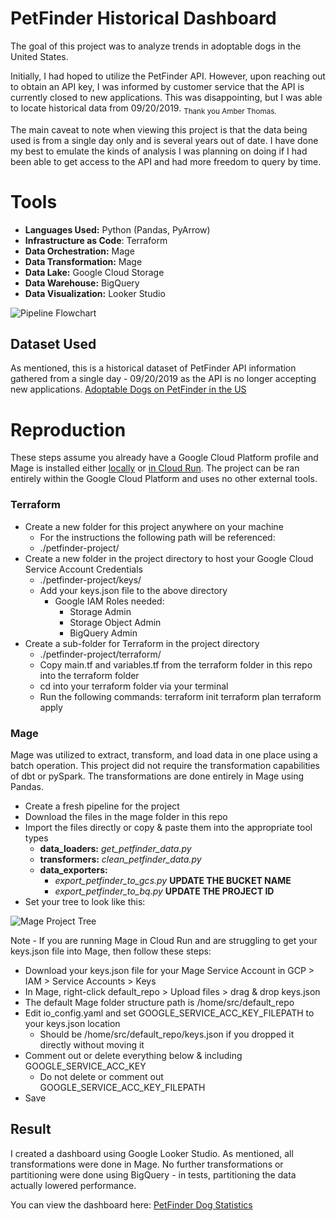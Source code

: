 # PetFinder Historical Dashboard

The goal of this project was to analyze trends in adoptable dogs in the United States.

Initially, I had hoped to utilize the PetFinder API. However, upon reaching out to obtain an API key, I was informed by customer service that the API is currently closed to new applications. This was disappointing, but  I was able to locate historical data from 09/20/2019. <sub>Thank you Amber Thomas.</sub>

The main caveat to note when viewing this project is that the data being used is from a single day only and is several years out of date. I have done my best to emulate the kinds of analysis I was planning on doing if I had been able to get access to the API and had more freedom to query by time.


# Tools

 - **Languages Used:** Python (Pandas, PyArrow)
 -  **Infrastructure as Code**: Terraform
 - **Data Orchestration:** Mage
 - **Data Transformation:** Mage
 - **Data Lake:** Google Cloud Storage
 - **Data Warehouse:** BigQuery
 - **Data Visualization:** Looker Studio

![Pipeline Flowchart](https://github.com/itssnowing/dog-adoption-simple-data-analysis/blob/main/images/pipeline-flowchart.png?raw=true)

## Dataset Used

As mentioned, this is a historical dataset of PetFinder API information gathered from a single day - 09/20/2019 as the API is no longer accepting new applications.
[Adoptable Dogs on PetFinder in the US](https://data.world/the-pudding/adoptable-dogs-on-petfinder-in-the-us)

# Reproduction

These steps assume you already have a Google Cloud Platform profile and Mage is installed either [locally](https://docs.mage.ai/getting-started/setup) or [in Cloud Run](https://docs.mage.ai/production/deploying-to-cloud/gcp/setup). The project can be ran entirely within the Google Cloud Platform and uses no other external tools.

### Terraform

 - Create a new folder for this project anywhere on your machine
	 - For the instructions the following path will be referenced:
	 - ./petfinder-project/
 - Create a new folder in the project directory to host your Google Cloud Service Account Credentials
	 - ./petfinder-project/keys/
	 - Add your keys.json file to the above directory
		 - Google IAM Roles needed:
			 - Storage Admin
			 - Storage Object Admin
			 - BigQuery Admin
- Create a sub-folder for Terraform in the project directory
	- ./petfinder-project/terraform/
	- Copy main.tf and variables.tf from the terraform folder in this repo into the terraform folder
	- cd into your terraform folder via your terminal
	- Run the following commands:
    terraform init
    terraform plan
    terraform apply

### Mage
Mage was utilized to extract, transform, and load data in one place using a batch operation. This project did not require the transformation capabilities of dbt or pySpark. The transformations are done entirely in Mage using Pandas.
 - Create a fresh pipeline for the project
 - Download the files in the mage folder in this repo
 - Import the files directly or copy & paste them into the appropriate tool types
	 - **data_loaders:** *get_petfinder_data.py*
	 - **transformers:** *clean_petfinder_data.py*
	 - **data_exporters:**
		 - *export_petfinder_to_gcs.py* **UPDATE THE BUCKET NAME**
		 - *export_petfinder_to_bq.py* **UPDATE THE PROJECT ID**
 - Set your tree to look like this:

![Mage Project Tree](https://github.com/itssnowing/dog-adoption-simple-data-analysis/blob/main/images/mage-tree.PNG?raw=true)

Note - If you are running Mage in Cloud Run and are struggling to get your keys.json file into Mage, then follow these steps:

 - Download your keys.json file for your Mage Service Account in GCP > IAM > Service Accounts > Keys
 - In Mage, right-click default_repo > Upload files > drag & drop keys.json
 - The default Mage folder structure path is /home/src/default_repo
 - Edit io_config.yaml and set GOOGLE_SERVICE_ACC_KEY_FILEPATH to your keys.json location
	 - Should be /home/src/default_repo/keys.json if you dropped it directly without moving it
 - Comment out or delete everything below & including GOOGLE_SERVICE_ACC_KEY
	 - Do not delete or comment out GOOGLE_SERVICE_ACC_KEY_FILEPATH
 - Save

## Result

I created a dashboard using Google Looker Studio. As mentioned, all transformations were done in Mage. No further transformations or partitioning were done using BigQuery - in tests, partitioning the data actually lowered performance.

You can view the dashboard here:
[PetFinder Dog Statistics](https://lookerstudio.google.com/s/jHoR_VSwOqw)


